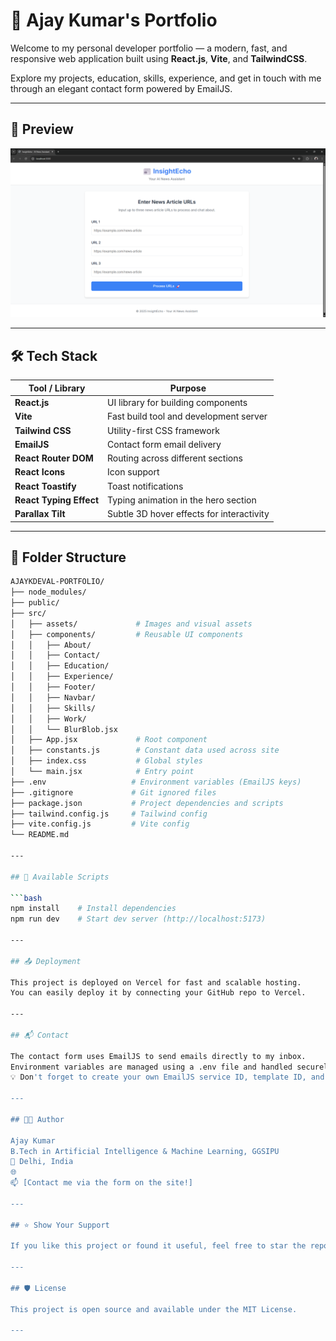 # 🚀 Ajay Kumar's Portfolio

Welcome to my personal developer portfolio — a modern, fast, and responsive web application built using **React.js**, **Vite**, and **TailwindCSS**.

Explore my projects, education, skills, experience, and get in touch with me through an elegant contact form powered by EmailJS.

---

## 📸 Preview

![Portfolio Screenshot](./src/assets/work_logo/insightecho.png) <!-- Replace with your homepage screenshot -->

---

## 🛠️ Tech Stack

| Tool / Library       | Purpose                                 |
|----------------------|------------------------------------------|
| **React.js**         | UI library for building components       |
| **Vite**             | Fast build tool and development server   |
| **Tailwind CSS**     | Utility-first CSS framework              |
| **EmailJS**          | Contact form email delivery              |
| **React Router DOM** | Routing across different sections        |
| **React Icons**      | Icon support                             |
| **React Toastify**   | Toast notifications                      |
| **React Typing Effect** | Typing animation in the hero section |
| **Parallax Tilt**    | Subtle 3D hover effects for interactivity |

---

## 📁 Folder Structure

```bash
AJAYKDEVAL-PORTFOLIO/
├── node_modules/
├── public/
├── src/
│   ├── assets/             # Images and visual assets
│   ├── components/         # Reusable UI components
│   │   ├── About/
│   │   ├── Contact/
│   │   ├── Education/
│   │   ├── Experience/
│   │   ├── Footer/
│   │   ├── Navbar/
│   │   ├── Skills/
│   │   ├── Work/
│   │   └── BlurBlob.jsx
│   ├── App.jsx             # Root component
│   ├── constants.js        # Constant data used across site
│   ├── index.css           # Global styles
│   └── main.jsx            # Entry point
├── .env                   # Environment variables (EmailJS keys)
├── .gitignore             # Git ignored files
├── package.json           # Project dependencies and scripts
├── tailwind.config.js     # Tailwind config
├── vite.config.js         # Vite config
└── README.md              

---

## 🔧 Available Scripts

```bash
npm install    # Install dependencies
npm run dev    # Start dev server (http://localhost:5173)

---

## 📤 Deployment

This project is deployed on Vercel for fast and scalable hosting.
You can easily deploy it by connecting your GitHub repo to Vercel.

---

## 📬 Contact

The contact form uses EmailJS to send emails directly to my inbox.
Environment variables are managed using a .env file and handled securely.
💡 Don't forget to create your own EmailJS service ID, template ID, and public key before forking.

---

## 👨‍💻 Author

Ajay Kumar
B.Tech in Artificial Intelligence & Machine Learning, GGSIPU
📍 Delhi, India
🌐 
📫 [Contact me via the form on the site!]

---

## ⭐️ Show Your Support

If you like this project or found it useful, feel free to star the repository ✨

---

## 🛡 License

This project is open source and available under the MIT License.

---
